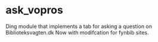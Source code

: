 # ask_vopros
Ding module that implements a tab for asking a question on Biblioteksvagten.dk
Now with modifcation for fynbib sites.
